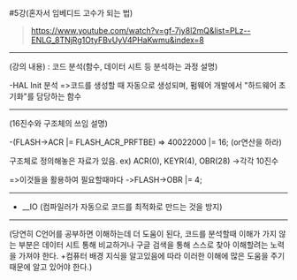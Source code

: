 #5강(혼자서 임베디드 고수가 되는 법)
>https://www.youtube.com/watch?v=gf-7jy8l2mQ&list=PLz--ENLG_8TNjRg1OtyFBvUyV4PHaKwmu&index=8
___
(강의 내용) : 코드 분석(함수, 데이터 시트 등 분석하는 과정 설명)

-HAL Init 분석
=>코드를 생성할 때 자동으로 생성되며, 펌웨어 개발에서 "하드웨어 초기화"를 담당하는 함수
___
(16진수와 구조체의 쓰임 설명)

-(FLASH->ACR |= FLASH_ACR_PRFTBE)
=> 40022000 |= 16; (or연산을 하라)

구조체로 정의해놓은 자료가 있음.
ex) ACR(0), KEYR(4), OBR(28) ->각각 10진수

=>이것들을 활용하여 필요할때마다
	->FLASH->OBR |= 4;
___

- __IO (컴파일러가 자동으로 코드를 최적화로 만드는 것을 방지)

___
(당연히 C언어를 공부하면 이해하는데 더 도움이 된다, 코드를 분석할때 이해가 가지 않는 부분은 데이터 시트 통해 비교하거나 구글 검색을 통해 스스로 찾아 이해할려는 노력을 가져야 한다.
+컴퓨터 배경 지식을 알고있음에 따라 이러한 이해에 많은 도움을 주기 때문에 알고 있어야 한다.)
